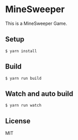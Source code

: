 # MineSweeper

This is a MineSweeper Game.

## Setup
```
$ yarn install
```

## Build
```
$ yarn run build
```

## Watch and auto build
```
$ yarn run watch
```

## License

MIT
